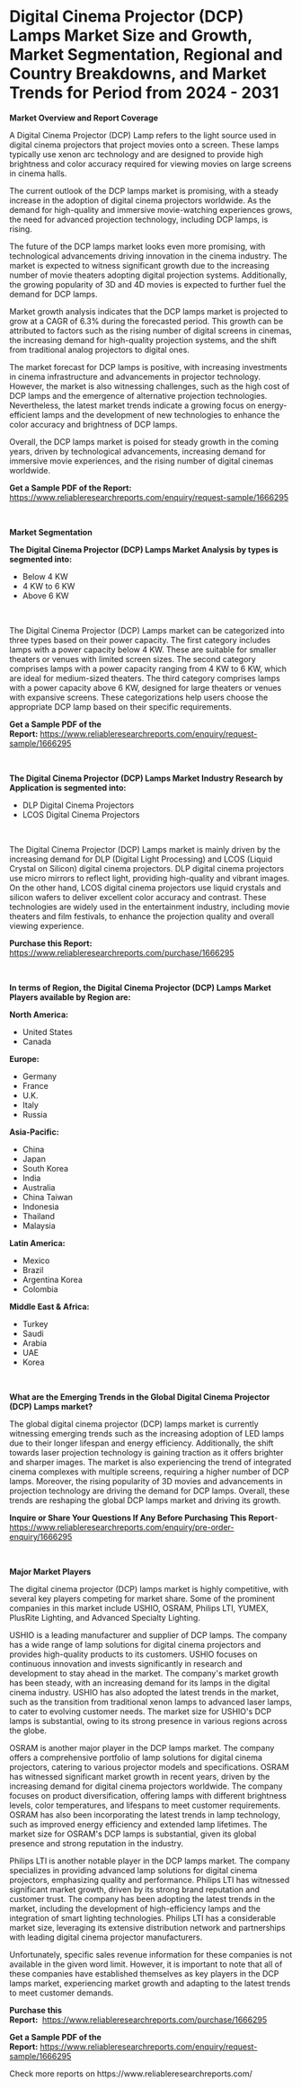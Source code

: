 <p><h1>Digital Cinema Projector (DCP) Lamps Market Size and Growth, Market Segmentation, Regional and Country Breakdowns, and Market Trends for Period from 2024 -  2031</h1></p><p><strong>Market Overview and Report Coverage</strong></p>
<p><p>A Digital Cinema Projector (DCP) Lamp refers to the light source used in digital cinema projectors that project movies onto a screen. These lamps typically use xenon arc technology and are designed to provide high brightness and color accuracy required for viewing movies on large screens in cinema halls.</p><p>The current outlook of the DCP lamps market is promising, with a steady increase in the adoption of digital cinema projectors worldwide. As the demand for high-quality and immersive movie-watching experiences grows, the need for advanced projection technology, including DCP lamps, is rising.</p><p>The future of the DCP lamps market looks even more promising, with technological advancements driving innovation in the cinema industry. The market is expected to witness significant growth due to the increasing number of movie theaters adopting digital projection systems. Additionally, the growing popularity of 3D and 4D movies is expected to further fuel the demand for DCP lamps.</p><p>Market growth analysis indicates that the DCP lamps market is projected to grow at a CAGR of 6.3% during the forecasted period. This growth can be attributed to factors such as the rising number of digital screens in cinemas, the increasing demand for high-quality projection systems, and the shift from traditional analog projectors to digital ones.</p><p>The market forecast for DCP lamps is positive, with increasing investments in cinema infrastructure and advancements in projector technology. However, the market is also witnessing challenges, such as the high cost of DCP lamps and the emergence of alternative projection technologies. Nevertheless, the latest market trends indicate a growing focus on energy-efficient lamps and the development of new technologies to enhance the color accuracy and brightness of DCP lamps.</p><p>Overall, the DCP lamps market is poised for steady growth in the coming years, driven by technological advancements, increasing demand for immersive movie experiences, and the rising number of digital cinemas worldwide.</p></p>
<p><strong>Get a Sample PDF of the Report:</strong> <a href="https://www.reliableresearchreports.com/enquiry/request-sample/1666295">https://www.reliableresearchreports.com/enquiry/request-sample/1666295</a></p>
<p>&nbsp;</p>
<p><strong>Market Segmentation</strong></p>
<p><strong>The Digital Cinema Projector (DCP) Lamps Market Analysis by types is segmented into:</strong></p>
<p><ul><li>Below 4 KW</li><li>4 KW to 6 KW</li><li>Above 6 KW</li></ul></p>
<p>&nbsp;</p>
<p><p>The Digital Cinema Projector (DCP) Lamps market can be categorized into three types based on their power capacity. The first category includes lamps with a power capacity below 4 KW. These are suitable for smaller theaters or venues with limited screen sizes. The second category comprises lamps with a power capacity ranging from 4 KW to 6 KW, which are ideal for medium-sized theaters. The third category comprises lamps with a power capacity above 6 KW, designed for large theaters or venues with expansive screens. These categorizations help users choose the appropriate DCP lamp based on their specific requirements.</p></p>
<p><strong>Get a Sample PDF of the Report:</strong>&nbsp;<a href="https://www.reliableresearchreports.com/enquiry/request-sample/1666295">https://www.reliableresearchreports.com/enquiry/request-sample/1666295</a></p>
<p>&nbsp;</p>
<p><strong>The Digital Cinema Projector (DCP) Lamps Market Industry Research by Application is segmented into:</strong></p>
<p><ul><li>DLP Digital Cinema Projectors</li><li>LCOS Digital Cinema Projectors</li></ul></p>
<p>&nbsp;</p>
<p><p>The Digital Cinema Projector (DCP) Lamps market is mainly driven by the increasing demand for DLP (Digital Light Processing) and LCOS (Liquid Crystal on Silicon) digital cinema projectors. DLP digital cinema projectors use micro mirrors to reflect light, providing high-quality and vibrant images. On the other hand, LCOS digital cinema projectors use liquid crystals and silicon wafers to deliver excellent color accuracy and contrast. These technologies are widely used in the entertainment industry, including movie theaters and film festivals, to enhance the projection quality and overall viewing experience.</p></p>
<p><strong>Purchase this Report:</strong>&nbsp; <a href="https://www.reliableresearchreports.com/purchase/1666295">https://www.reliableresearchreports.com/purchase/1666295</a></p>
<p>&nbsp;</p>
<p><strong>In terms of Region, the Digital Cinema Projector (DCP) Lamps Market Players available by Region are:</strong></p>
<p>
    <p> <strong> North America: </strong>
        <ul>
            <li>United States</li>
            <li>Canada</li>
        </ul>
        </p> 
    <p> <strong> Europe: </strong>
        <ul>
            <li>Germany</li>
            <li>France</li>
            <li>U.K.</li>
            <li>Italy</li>
            <li>Russia</li>
        </ul>
        </p> 
    <p> <strong> Asia-Pacific: </strong>
        <ul>
            <li>China</li>
            <li>Japan</li>
            <li>South Korea</li>
            <li>India</li>
            <li>Australia</li>
            <li>China Taiwan</li>
            <li>Indonesia</li>
            <li>Thailand</li>
            <li>Malaysia</li>
        </ul>
        </p> 
    <p> <strong> Latin America: </strong>
        <ul>
            <li>Mexico</li>
            <li>Brazil</li>
            <li>Argentina Korea</li>
            <li>Colombia</li>
        </ul>
        </p> 
    <p> <strong> Middle East & Africa: </strong>
        <ul>
            <li>Turkey</li>
            <li>Saudi</li>
            <li>Arabia</li>
            <li>UAE</li>
            <li>Korea</li>
        </ul>
    </p>
    </p>
<p>&nbsp;</p>
<p><strong>What are the Emerging Trends in the Global Digital Cinema Projector (DCP) Lamps market?</strong></p>
<p><p>The global digital cinema projector (DCP) lamps market is currently witnessing emerging trends such as the increasing adoption of LED lamps due to their longer lifespan and energy efficiency. Additionally, the shift towards laser projection technology is gaining traction as it offers brighter and sharper images. The market is also experiencing the trend of integrated cinema complexes with multiple screens, requiring a higher number of DCP lamps. Moreover, the rising popularity of 3D movies and advancements in projection technology are driving the demand for DCP lamps. Overall, these trends are reshaping the global DCP lamps market and driving its growth.</p></p>
<p><strong>Inquire or Share Your Questions If Any Before Purchasing This Report</strong>- <a href="https://www.reliableresearchreports.com/enquiry/pre-order-enquiry/1666295">https://www.reliableresearchreports.com/enquiry/pre-order-enquiry/1666295</a></p>
<p>&nbsp;</p>
<p><strong>Major Market Players</strong></p>
<p><p>The digital cinema projector (DCP) lamps market is highly competitive, with several key players competing for market share. Some of the prominent companies in this market include USHIO, OSRAM, Philips LTI, YUMEX, PlusRite Lighting, and Advanced Specialty Lighting.</p><p>USHIO is a leading manufacturer and supplier of DCP lamps. The company has a wide range of lamp solutions for digital cinema projectors and provides high-quality products to its customers. USHIO focuses on continuous innovation and invests significantly in research and development to stay ahead in the market. The company's market growth has been steady, with an increasing demand for its lamps in the digital cinema industry. USHIO has also adopted the latest trends in the market, such as the transition from traditional xenon lamps to advanced laser lamps, to cater to evolving customer needs. The market size for USHIO's DCP lamps is substantial, owing to its strong presence in various regions across the globe.</p><p>OSRAM is another major player in the DCP lamps market. The company offers a comprehensive portfolio of lamp solutions for digital cinema projectors, catering to various projector models and specifications. OSRAM has witnessed significant market growth in recent years, driven by the increasing demand for digital cinema projectors worldwide. The company focuses on product diversification, offering lamps with different brightness levels, color temperatures, and lifespans to meet customer requirements. OSRAM has also been incorporating the latest trends in lamp technology, such as improved energy efficiency and extended lamp lifetimes. The market size for OSRAM's DCP lamps is substantial, given its global presence and strong reputation in the industry.</p><p>Philips LTI is another notable player in the DCP lamps market. The company specializes in providing advanced lamp solutions for digital cinema projectors, emphasizing quality and performance. Philips LTI has witnessed significant market growth, driven by its strong brand reputation and customer trust. The company has been adopting the latest trends in the market, including the development of high-efficiency lamps and the integration of smart lighting technologies. Philips LTI has a considerable market size, leveraging its extensive distribution network and partnerships with leading digital cinema projector manufacturers.</p><p>Unfortunately, specific sales revenue information for these companies is not available in the given word limit. However, it is important to note that all of these companies have established themselves as key players in the DCP lamps market, experiencing market growth and adapting to the latest trends to meet customer demands.</p></p>
<p><strong>Purchase this Report:</strong>&nbsp;&nbsp;<a href="https://www.reliableresearchreports.com/purchase/1666295">https://www.reliableresearchreports.com/purchase/1666295</a></p>
<p></p>
<p><strong>Get a Sample PDF of the Report:</strong>&nbsp;<a href="https://www.reliableresearchreports.com/enquiry/request-sample/1666295">https://www.reliableresearchreports.com/enquiry/request-sample/1666295</a></p>
<p>Check more reports on https://www.reliableresearchreports.com/</p>